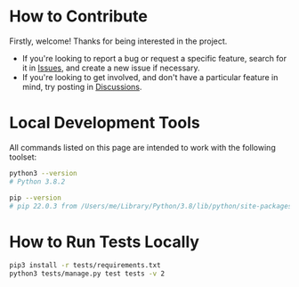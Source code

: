 
# How to Contribute

Firstly, welcome! Thanks for being interested in the project.

- If you're looking to report a bug or request a specific feature, search for it in [Issues](https://github.com/django-instant-rest/django-instant-rest/issues), and create a new issue if necessary.
- If you're looking to get involved, and don't have a particular feature in mind, try posting in [Discussions](https://github.com/django-instant-rest/django-instant-rest/discussions).

# Local Development Tools

All commands listed on this page are intended to work with the following toolset:

```bash
python3 --version
# Python 3.8.2

pip --version
# pip 22.0.3 from /Users/me/Library/Python/3.8/lib/python/site-packages/pip (python 3.8)
```

# How to Run Tests Locally

```bash
pip3 install -r tests/requirements.txt
python3 tests/manage.py test tests -v 2
```
